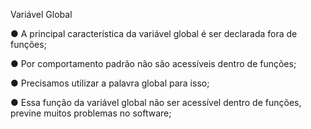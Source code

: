 Variável Global

● A principal característica da variável global é ser declarada fora de
funções;

● Por comportamento padrão não são acessíveis dentro de funções;

● Precisamos utilizar a palavra global para isso;

● Essa função da variável global não ser acessível dentro de funções,
previne muitos problemas no software;